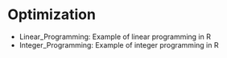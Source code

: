 # Optimization
* Linear_Programming: Example of linear programming in R
* Integer_Programming: Example of integer programming in R
